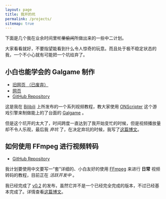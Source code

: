```yaml
---
layout: page
title: 我开的坑
permalink: /projects/
sitemap: true
---
```


下面是几个我在业余时间里~~忙里偷闲~~所做出来的一些中二计划。

大家看看就好，不要指望能看到什么令人惊奇的玩意。而且处于极不稳定状态的我，一个不小心就有可能把一个坑给弃了。

## 小白也能学会的 Galgame 制作

-	[旧网页 （已废弃）](http://onstut.pe.hu)
-	[网页](https://fiveyellowmice.github.io/onscripter-tutorial)
-	[GitHub Repository](https://github.com/FiveYellowMice/onscripter-tutorial)

这是我在 [Bilibili](http://www.bilibili.com) 上所发布的一个系列视频教程，教大家使用 [ONScripter](http://www.bilibili.com/video/av2318004/) 这个游戏引擎来制做能上的了台面的 [Galgame](https://zh.wikipedia.org/wiki/%E7%BE%8E%E5%B0%91%E5%A5%B3%E9%81%8A%E6%88%B2) 。

但是这个坑开的太大了，时间跨度一直达到了我开始变忙的时候，但是视频播放量却不令人乐观，最后我 *弃坑* 了，在决定弃坑的时候，我写了[这篇博文](https://fiveyellowmice.github.io/posts/2015/09/dropped-onscripter-tutorial.html)。

## 如何使用 FFmpeg 进行视频转码

-	[GitHub Repository](https://github.com/FiveYellowMice/how-to-convert-videos-with-ffmpeg-zh)

我计划要使用中文要写一“套”详细的、小白友好的使用 [FFmpeg](https://github.com/FiveYellowMice/how-to-convert-videos-with-ffmpeg-zh/blob/master/01-write-in-front.md#what-is-ffmpeg-why-use-it) 来进行 **日常** 视频转码的教程，目前正在 *活跃开发中* 。

我已经完成了 [v0.2](https://github.com/FiveYellowMice/how-to-convert-videos-with-ffmpeg-zh/releases/tag/v0.2) 的发布，虽然它并不是一个已经完全完成的版本，不过已经基本完成了。详情查看[这篇博文](https://fiveyellowmice.github.io/posts/2015/10/hcv-ffmpeg-release-0-2.html)。
